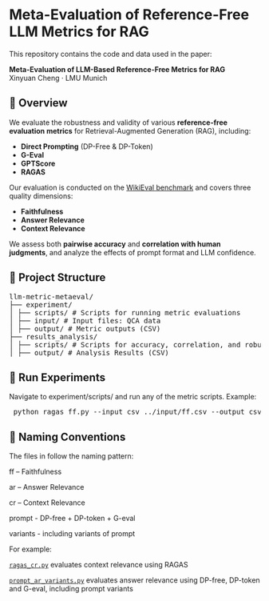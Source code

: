 # Meta-Evaluation of Reference-Free LLM Metrics for RAG

This repository contains the code and data used in the paper:

**Meta-Evaluation of LLM-Based Reference-Free Metrics for RAG**  
Xinyuan Cheng · LMU Munich

## 🧠 Overview

We evaluate the robustness and validity of various **reference-free evaluation metrics** for Retrieval-Augmented Generation (RAG), including:

- **Direct Prompting** (DP-Free & DP-Token)
- **G-Eval**
- **GPTScore**
- **RAGAS**

Our evaluation is conducted on the [WikiEval benchmark](https://huggingface.co/datasets/ExplodingGradients/WikiEval) and covers three quality dimensions:

- **Faithfulness**
- **Answer Relevance**
- **Context Relevance**

We assess both **pairwise accuracy** and **correlation with human judgments**, and analyze the effects of prompt format and LLM confidence.

## 📁 Project Structure

<pre>llm-metric-metaeval/
├── experiment/
│ ├── scripts/ # Scripts for running metric evaluations
│ ├── input/ # Input files: QCA data
│ ├── output/ # Metric outputs (CSV)
├── results_analysis/
│ ├── scripts/ # Scripts for accuracy, correlation, and robustness analysis
│ ├── output/ # Analysis Results (CSV)</pre>

## 🚀 Run Experiments
Navigate to experiment/scripts/ and run any of the metric scripts. Example:

<pre> python ragas_ff.py --input_csv ../input/ff.csv --output_csv ../output/ragas_ff_output.csv </pre>

## 📌 Naming Conventions
The files in follow the naming pattern:

ff – Faithfulness

ar – Answer Relevance

cr – Context Relevance

prompt - DP-free + DP-token + G-eval

variants - including variants of prompt

For example:

[`ragas_cr.py`](/experiment/scipts/ragas_cr.py) evaluates context relevance using RAGAS

[`prompt_ar_variants.py`](/experiment/scipts/prompt_ar_variants.py) evaluates answer relevance using DP-free, DP-token and G-eval, including prompt variants
